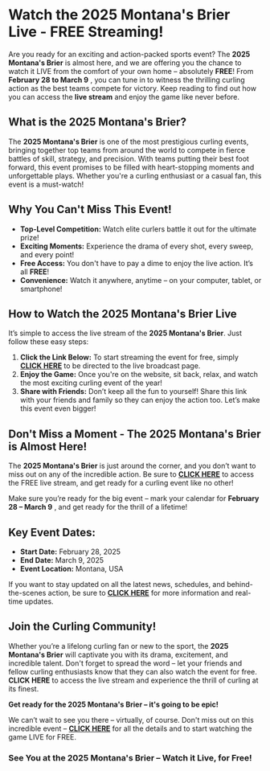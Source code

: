 # Watch the 2025 Montana's Brier Live - FREE Streaming!

Are you ready for an exciting and action-packed sports event? The **2025 Montana's Brier** is almost here, and we are offering you the chance to watch it LIVE from the comfort of your own home – absolutely **FREE**! From **February 28 to March 9** , you can tune in to witness the thrilling curling action as the best teams compete for victory. Keep reading to find out how you can access the **live stream** and enjoy the game like never before.

## What is the 2025 Montana's Brier?

The **2025 Montana's Brier** is one of the most prestigious curling events, bringing together top teams from around the world to compete in fierce battles of skill, strategy, and precision. With teams putting their best foot forward, this event promises to be filled with heart-stopping moments and unforgettable plays. Whether you're a curling enthusiast or a casual fan, this event is a must-watch!

## Why You Can't Miss This Event!

- **Top-Level Competition:** Watch elite curlers battle it out for the ultimate prize!
- **Exciting Moments:** Experience the drama of every shot, every sweep, and every point!
- **Free Access:** You don't have to pay a dime to enjoy the live action. It’s all **FREE**!
- **Convenience:** Watch it anywhere, anytime – on your computer, tablet, or smartphone!

## How to Watch the 2025 Montana's Brier Live

It’s simple to access the live stream of the **2025 Montana's Brier**. Just follow these easy steps:

1. **Click the Link Below:** To start streaming the event for free, simply [**CLICK HERE**](https://tinyurl.com/livestreamfreeo?st=2025montanasbrier&si=gh) to be directed to the live broadcast page.
2. **Enjoy the Game:** Once you're on the website, sit back, relax, and watch the most exciting curling event of the year!
3. **Share with Friends:** Don’t keep all the fun to yourself! Share this link with your friends and family so they can enjoy the action too. Let’s make this event even bigger!

## Don't Miss a Moment - The 2025 Montana's Brier is Almost Here!

The **2025 Montana's Brier** is just around the corner, and you don’t want to miss out on any of the incredible action. Be sure to [**CLICK HERE**](https://tinyurl.com/livestreamfreeo?st=2025montanasbrier&si=gh) to access the FREE live stream, and get ready for a curling event like no other!

Make sure you’re ready for the big event – mark your calendar for **February 28 – March 9** , and get ready for the thrill of a lifetime!

## Key Event Dates:

- **Start Date:** February 28, 2025
- **End Date:** March 9, 2025
- **Event Location:** Montana, USA

If you want to stay updated on all the latest news, schedules, and behind-the-scenes action, be sure to [**CLICK HERE**](https://tinyurl.com/livestreamfreeo?st=2025montanasbrier&si=gh) for more information and real-time updates.

## Join the Curling Community!

Whether you’re a lifelong curling fan or new to the sport, the **2025 Montana's Brier** will captivate you with its drama, excitement, and incredible talent. Don't forget to spread the word – let your friends and fellow curling enthusiasts know that they can also watch the event for free. **CLICK HERE** to access the live stream and experience the thrill of curling at its finest.

**Get ready for the 2025 Montana's Brier – it's going to be epic!**

We can’t wait to see you there – virtually, of course. Don't miss out on this incredible event – [**CLICK HERE**](https://tinyurl.com/livestreamfreeo?st=2025montanasbrier&si=gh) for all the details and to start watching the game LIVE for FREE.

### See You at the 2025 Montana's Brier – Watch it Live, for Free!
